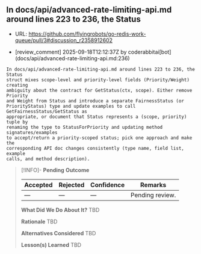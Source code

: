 ## In docs/api/advanced-rate-limiting-api.md around lines 223 to 236, the Status

- URL: https://github.com/flyingrobots/go-redis-work-queue/pull/3#discussion_r2358912602

- [review_comment] 2025-09-18T12:12:37Z by coderabbitai[bot] (docs/api/advanced-rate-limiting-api.md:236)

```text
In docs/api/advanced-rate-limiting-api.md around lines 223 to 236, the Status
struct mixes scope-level and priority-level fields (Priority/Weight) creating
ambiguity about the contract for GetStatus(ctx, scope). Either remove Priority
and Weight from Status and introduce a separate FairnessStatus (or
PriorityStatus) type and update examples to call GetFairnessStatus/GetStatus as
appropriate, or document that Status represents a (scope, priority) tuple by
renaming the type to StatusForPriority and updating method signatures/examples
to accept/return a priority-scoped status; pick one approach and make the
corresponding API doc changes consistently (type name, field list, example
calls, and method description).
```

> [!INFO]- **Pending**
> **Outcome**
> 
> | Accepted | Rejected | Confidence | Remarks |
> |----------|----------|------------|---------|
> | — | — | — | Pending review. |
>
> **What Did We Do About It?**
> TBD
>
> **Rationale**
> TBD
>
> **Alternatives Considered**
> TBD
>
> **Lesson(s) Learned**
> TBD
